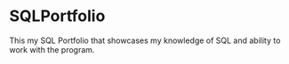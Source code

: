 # SQLPortfolio
This my SQL Portfolio that showcases my knowledge of SQL and ability to work with the program.

